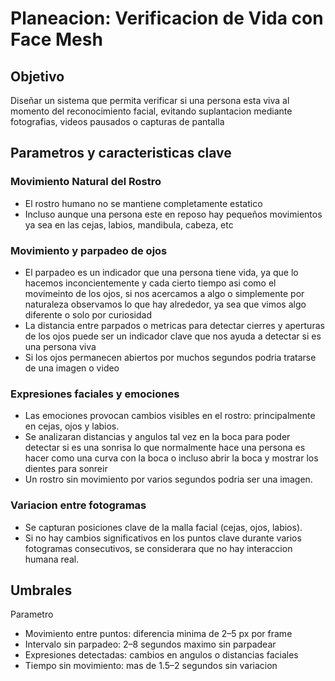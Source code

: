 # Planeacion: Verificacion de Vida con Face Mesh

## Objetivo

Diseñar un sistema que permita verificar si una persona esta viva al momento del reconocimiento facial, evitando suplantacion mediante fotografias, videos pausados o capturas de pantalla



## Parametros y caracteristicas clave

### Movimiento Natural del Rostro

- El rostro humano no se mantiene completamente estatico
- Incluso aunque una persona este en reposo hay pequeños movimientos ya sea en las cejas, labios, mandibula, cabeza, etc

### Movimiento y parpadeo de ojos

- El parpadeo es un indicador que una persona tiene vida, ya que lo hacemos inconcientemente y cada cierto tiempo asi como el movimeinto de los ojos, si nos acercamos a algo o simplemente por naturaleza observamos lo que hay alrededor, ya sea que vimos algo diferente o solo por curiosidad
- La distancia entre parpados o metricas para detectar cierres y aperturas de los ojos puede ser un indicador clave que nos ayuda a detectar si es una persona viva
- Si los ojos permanecen abiertos por muchos segundos podria tratarse de una imagen o video

### Expresiones faciales y emociones

- Las emociones provocan cambios visibles en el rostro: principalmente en cejas, ojos y labios.
- Se analizaran distancias y angulos tal vez en la boca para poder detectar si es una sonrisa lo que normalmente hace una persona es hacer como una curva con la boca o incluso abrir la boca y mostrar los dientes para sonreir
- Un rostro sin movimiento por varios segundos podria ser una imagen.

### Variacion entre fotogramas

- Se capturan posiciones clave de la malla facial (cejas, ojos, labios).
- Si no hay cambios significativos en los puntos clave durante varios fotogramas consecutivos, se considerara que no hay interaccion humana real.

## Umbrales

Parametro                                    

- Movimiento entre puntos:  diferencia minima de 2–5 px por frame   
- Intervalo sin parpadeo:   2–8 segundos maximo sin parpadear       
- Expresiones detectadas:    cambios en angulos o distancias faciales
- Tiempo sin movimiento:   mas de 1.5–2 segundos sin variacion     

